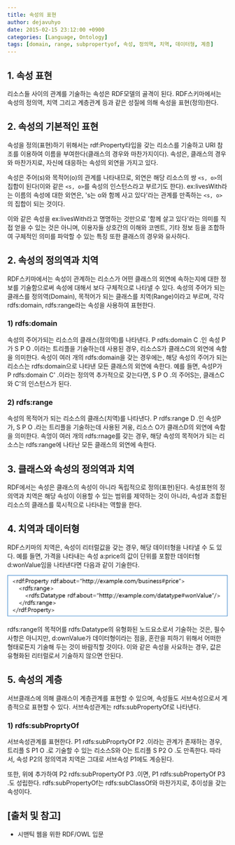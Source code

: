 ```yaml
---
title: 속성의 표현
author: dejavuhyo
date: 2015-02-15 23:12:00 +0900
categories: [Language, Ontology]
tags: [domain, range, subpropertyof, 속성, 정의역, 치역, 데이터형, 계층]
---
```


## 1. 속성 표현
리소스들 사이의 관계를 기술하는 속성은 RDF모델의 골격이 된다. RDF스키마에서는 속성의 정의역, 치역 그리고 계층관계 등과 같은 성질에 의해 속성을 표현(정의)한다.

## 2. 속성의 기본적인 표현
속성을 정의(표현)하기 위해서는 rdf:Property타입을 갖는 리소스를 기술하고 URI 참조를 이용하여 이름을 부여한다(클래스의 경우와 마찬가지이다). 속성은, 클래스의 경우와 마찬가지로, 자신에 대응하는 속성의 외연을 가지고 있다.

속성은 주어(s)와 목적어(o)의 관계를 나타내므로, 외연은 해당 리소스의 쌍 `<s, o>`의 집합이 된다(이와 같은 `<s, o>`를 속성의 인스턴스라고 부르기도 한다). ex:livesWith라는 이름의 속성에 대한 외연은, 's는 o와 함께 사고 있다'라는 관계를 만족하는 `<s, o>`의 집합이 되는 것이다.

이와 같은 속성을 ex:livesWith라고 명명하는 것만으로 '함께 살고 있다'라는 의미를 직접 얻을 수 있는 것은 아니며, 이용자들 상호간의 이해와 코멘트, 기타 정보 등을 조합하여 구체적인 의미를 파악할 수 있는 특징 또한 클래스의 경우와 유사하다.

## 2. 속성의 정의역과 치역
RDF스키마에서는 속성이 관계하는 리소스가 어떤 클래스의 외연에 속하는지에 대한 정보를 기술함으로써 속성에 대해서 보다 구체적으로 나타낼 수 있다. 속성의 주어가 되는 클래스를 정의역(Domain), 목적어가 되는 클래스를 치역(Range)이라고 부르며, 각각 rdfs:domain, rdfs:range라는 속성을 사용하여 표현한다.

### 1) rdfs:domain
속성의 주어가되는 리소스의 클래스(정의역)를 나타낸다. P rdfs:domain C .인 속성 P가 S P O .이라는 트리플을 기술하는데 사용된 경우, 리소스S가 클래스C의 외연에 속함을 의미한다. 속성이 여러 개의 rdfs:domain을 갖는 경우에는, 해당 속성의 주어가 되는 리소스는 rdfs:domain으로 나타낸 모든 클래스의 외연에 속한다. 예를 들면, 속성P가 P rdfs:domain C' .이라는 정의역 추가적으로 갖는다면, S P O .의 주어S는, 클래스C와 C'의 인스턴스가 된다.

### 2) rdfs:range
속성의 목적어가 되는 리소스의 클래스(치역)를 나타낸다. P rdfs:range D .인 속성P가, S P O .라는 트리플을 기술하는데 사용된 겨웅, 리소스 O가 클래스D의 외연에 속함을 의미한다. 속엉이 여러 개의 rdfs:rnage를 갖는 경우, 해당 속성의 목적어가 되는 리소스는 rdfs:range에 나타난 모든 클래스의 외연에 속한다.

## 3. 클래스와 속성의 정의역과 치역
RDF에서는 속성은 클래스의 속성이 아니라 독립적으로 정의(표현)된다. 속성표현의 정의역과 치역은 해당 속성이 이용할 수 있는 범위를 제약하는 것이 아니라, 속성과 조합된 리소스의 클래스를 묵시적으로 나타내는 역할을 한다.

## 4. 치역과 데이터형
RDF스키마의 치역은, 속성이 리터럴값을 갖는 경우, 해당 데이터형을 나타낼 수 도 있다. 예를 들면, 가격을 나타내는 속성 a:price의 값이 단위를 포함한 데이터형 d:wonValue임을 나타낸다면 다음과 같이 기술한다.

![wonvalue](/assets/img/2015-02-15-expression-of-properties/wonvalue.png)

rdfs:range의 목적어를 rdfs:Datatype의 유형화된 노드요소로서 기술하는 것은, 필수사항은 아니지만, d:ownValue가 데이터형이라는 점을, 혼란을 피하기 위해서 어떠한 형태로든지 기술해 두는 것이 바람직할 것이다. 이와 같은 속성을 사요하는 경우, 값은 유형화된 리터럴로서 기술하지 않으면 안된다.

## 5. 속성의 계층
서브클래스에 의해 클래스이 계층관계를 표현할 수 있으며, 속성들도 서브속성으로서 계층적으로 표현할 수 있다. 서브속성관계는 rdfs:subPropertyOf로 나타낸다.

### 1) rdfs:subProprtyOf
서브속성관계를 표현한다. P1 rdfs:subProprtyOf P2 .이라는 관계가 존재하는 경우, 트리플 S P1 O .로 기술할 수 있는 리소스S와 O는 트리플 S P2 O .도 만족한다. 따라서, 속성 P2의 정의역과 치역은 그대로 서브속성 P1에도 계승된다.

또한, 위에 추가하여 P2 rdfs:subPropertyOf P3 .이면, P1 rdfs:subPropertyOf P3 .도 성립한다. rdfs:subPropertyOf는 rdfs:subClassOf와 마찬가지로, 추이성을 갖는 속성이다.

## [출처 및 참고]
* 시맨틱 웹을 위한 RDF/OWL 입문
